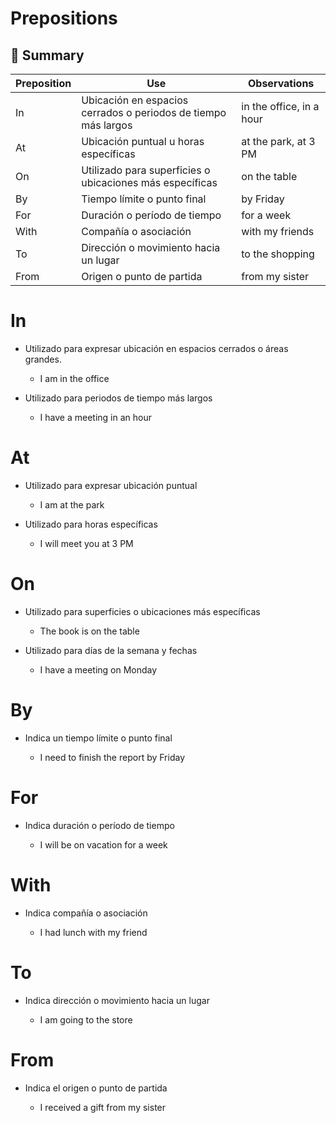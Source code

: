 # Prepositions

## 📌 Summary 

| Preposition      | Use | Observations |
| ------ | ----------- |  ----------- | 
|  In |   Ubicación en espacios cerrados o periodos de tiempo más largos | in the office, in a hour | 
|  At |  Ubicación puntual u horas específicas  | at the park, at 3 PM | 
|  On |  Utilizado para superficies o ubicaciones más específicas | on the table | 
|  By |   Tiempo límite o punto final   | by Friday | 
|  For |   Duración o período de tiempo | for a week | 
|  With |  Compañía o asociación   | with my friends  | 
|  To |  Dirección o movimiento hacia un lugar   | to the shopping  | 
|  From |  Origen o punto de partida   | from my sister  | 



# In

- Utilizado para expresar ubicación en espacios cerrados o áreas grandes.
    
    - I am in the office 


- Utilizado para periodos de tiempo más largos

    - I have a meeting in an hour 

# At

- Utilizado para expresar ubicación puntual

    - I am at the park


- Utilizado para horas específicas

    - I will meet you at 3 PM

# On

- Utilizado para superficies o ubicaciones más específicas

    - The book is on the table


- Utilizado para días de la semana y fechas

    - I have a meeting on Monday

# By

- Indica un tiempo límite o punto final

    - I need to finish the report by Friday

# For

- Indica duración o período de tiempo
    
    - I will be on vacation for a week

# With

- Indica compañía o asociación

    - I had lunch with my friend

# To

- Indica dirección o movimiento hacia un lugar

    - I am going to the store

# From

- Indica el origen o punto de partida

    - I received a gift from my sister